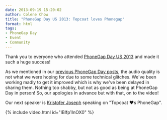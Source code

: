 ```yaml
---
date: 2013-09-19 15:20:02
author: Colene Chow
title: "PhoneGap Day US 2013: Topcoat loves Phonegap"
format: html
tags:
- PhoneGap Day
- Event
- Community
---
```


Thank you to everyone who attended [PhoneGap Day US 2013](http://pgday.phonegap.com/us2013) and made it such a huge success!

As we mentioned in our [previous PhoneGap Day posts](http://phonegap.com/blog/tag/phonegap-day/), the audio quality is not what we were hoping for due to some technical glitches. We've been working madly to get it improved which is why we've been delayed in sharing them. Nothing too shabby, but not as good as being at PhoneGap Day in person! So, our apologies in advance but with that, on to the video!

Our next speaker is [Kristofer Joseph](http://twitter.com/dam) speaking on "Topcoat ♥s PhoneGap".

{% include video.html id="IBlfp1InOX0" %}
